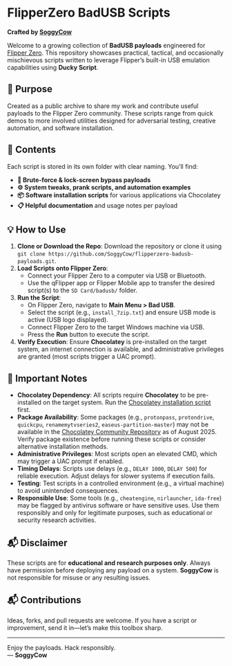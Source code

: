 # **FlipperZero BadUSB Scripts**

**Crafted by [SoggyCow](https://github.com/SoggyCow)**

Welcome to a growing collection of **BadUSB payloads** engineered for [Flipper Zero](https://flipperzero.one/). This repository showcases practical, tactical, and occasionally mischievous scripts written to leverage Flipper’s built-in USB emulation capabilities using **Ducky Script**.

## **🧠 Purpose**

Created as a public archive to share my work and contribute useful payloads to the Flipper Zero community. These scripts range from quick demos to more involved utilities designed for adversarial testing, creative automation, and software installation.

## **📁 Contents**

Each script is stored in its own folder with clear naming. You’ll find:  
- **🔐 Brute-force & lock-screen bypass payloads**  
- **⚙️ System tweaks, prank scripts, and automation examples**  
- **📦 Software installation scripts** for various applications via Chocolatey  
- **📋 Helpful documentation** and usage notes per payload

## **💡 How to Use**

1. **Clone or Download the Repo**: Download the repository or clone it using `git clone https://github.com/SoggyCow/flipperzero-badusb-payloads.git`.  
2. **Load Scripts onto Flipper Zero**:  
   - Connect your Flipper Zero to a computer via USB or Bluetooth.  
   - Use the qFlipper app or Flipper Mobile app to transfer the desired script(s) to the `SD Card/badusb/` folder.  
3. **Run the Script**:  
   - On Flipper Zero, navigate to **Main Menu > Bad USB**.  
   - Select the script (e.g., `install_7zip.txt`) and ensure USB mode is active (USB logo displayed).  
   - Connect Flipper Zero to the target Windows machine via USB.  
   - Press the **Run** button to execute the script.  
4. **Verify Execution**: Ensure **Chocolatey** is pre-installed on the target system, an internet connection is available, and administrative privileges are granted (most scripts trigger a UAC prompt).

## **📢 Important Notes**

- **Chocolatey Dependency**: All scripts require **Chocolatey** to be pre-installed on the target system. Run the [Chocolatey installation script](https://github.com/SoggyCow/FlipperZero-BadUSB-Payloads/blob/main/Program%20Payloads/Install%20Chocolatey.txt) first.  
- **Package Availability**: Some packages (e.g., `protonpass`, `protondrive`, `quickcpu`, `renamemytvseries2`, `easeus-partition-master`) may not be available in the [Chocolatey Community Repository](https://community.chocolatey.org/packages) as of August 2025. Verify package existence before running these scripts or consider alternative installation methods.  
- **Administrative Privileges**: Most scripts open an elevated CMD, which may trigger a UAC prompt if enabled.  
- **Timing Delays**: Scripts use delays (e.g., `DELAY 1000`, `DELAY 500`) for reliable execution. Adjust delays for slower systems if execution fails.  
- **Testing**: Test scripts in a controlled environment (e.g., a virtual machine) to avoid unintended consequences.  
- **Responsible Use**: Some tools (e.g., `cheatengine`, `nirlauncher`, `ida-free`) may be flagged by antivirus software or have sensitive uses. Use them responsibly and only for legitimate purposes, such as educational or security research activities.

## **📬 Disclaimer**

These scripts are for **educational and research purposes only**. Always have permission before deploying any payload on a system. **SoggyCow** is not responsible for misuse or any resulting issues.

## **📬 Contributions**

Ideas, forks, and pull requests are welcome. If you have a script or improvement, send it in—let’s make this toolbox sharp.

---

Enjoy the payloads. Hack responsibly.  
— **SoggyCow**
